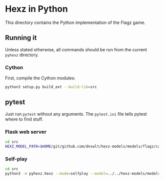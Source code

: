 # Hexz in Python

This directory contains the Python implementation of the Flagz game.

## Running it

Unless stated otherwise, all commands should be run from the current `pyhexz` directory.

### Cython

First, compile the Cython modules:

```bash
python3 setup.py build_ext --build-lib=src
```

## pytest

Just run `pytest` without any arguments. The `pytest.ini` file tells pytest where to find stuff.

### Flask web server

```bash
cd src
HEXZ_MODEL_PATH=$HOME/git/github.com/dnswlt/hexz-models/models/flagz/cain python3 -m flask --app pyhexz.server run --port 9094
```

### Self-play

```bash
cd src
python3 -m pyhexz.hexz --mode=selfplay --model=../../hexz-models/models/flagz/cain --num-workers=6 --device=mps --max-games=10000000 --max-seconds=60 --runs-per-move=800 --output-dir=/tmp
```

